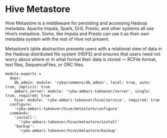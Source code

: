 
# Hive Metastore

Hive Metastore is a middleware for persisting and accessing Hadoop metadata.
Apache Impala, Spark, Drill, Presto, and other systems all use Hive’s metastore. 
Some, like Impala and Presto can use it as their own metadata system with the
rest of Hive not present.

Metastore’s table abstraction presents users with a relational view of data in the Hadoop
distributed file system (HDFS) and ensures that users need not worry about where or in what
format their data is stored — RCFile format, text files, SequenceFiles, or ORC files.

    module.exports =
      deps:
        db_admin: module: 'ryba/commons/db_admin', local: true, auto: true, implicit: true
        ambari_server: module: 'ryba-ambari-takeover/server', single: true, required: true
        hive: module: 'ryba-ambari-takeover/hive/service', required: true
      configure:
        'ryba-ambari-takeover/hive/metastore/configure'
      commands:
        'install':
          'ryba-ambari-takeover/hive/metastore/install'
        'backup':
          'ryba-ambari-takeover/hive/metastore/backup'

